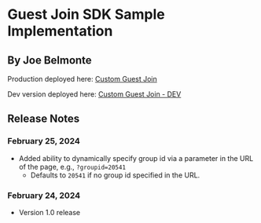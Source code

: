 # Guest Join SDK Sample Implementation

## By Joe Belmonte

Production deployed here: [Custom Guest Join](https://www.glancedev1.com/joeb/guestjoin/guestjoin.html)

Dev version deployed here: [Custom Guest Join - DEV](https://www.glancedev1.com/joeb/dev/guestjoin/guestjoin.html)

## Release Notes

### February 25, 2024

- Added ability to dynamically specify group id via a parameter in the URL of the page, e.g., `?groupid=20541`
  - Defaults to `20541` if no group id specified in the URL.

### February 24, 2024

- Version 1.0 release
